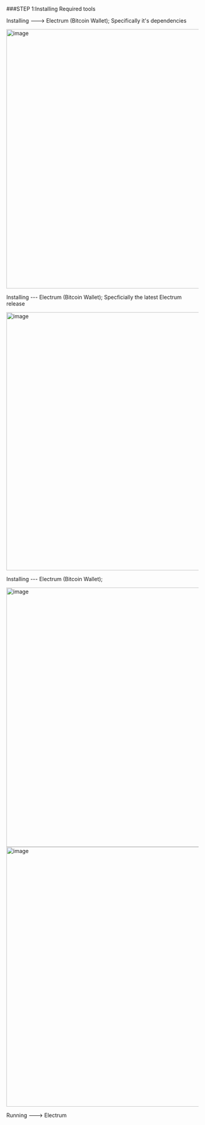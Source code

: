 ###STEP 1:Installing Required tools 


Installing ---> Electrum (Bitcoin Wallet); Specifically it's dependencies 

<img width="679" alt="image" src="https://github.com/user-attachments/assets/06541f47-463f-4cf6-b020-11c9f59bcae4" />

Installing --- Electrum (Bitcoin Wallet); Specficially the latest Electrum release

<img width="676" alt="image" src="https://github.com/user-attachments/assets/ca95386a-f1c8-46ec-b6dc-fdf89aab95cc" />

Installing --- Electrum (Bitcoin Wallet); 

<img width="679" alt="image" src="https://github.com/user-attachments/assets/2cc89105-aff1-4308-b43e-6325cb4c6c5a" />
<img width="680" alt="image" src="https://github.com/user-attachments/assets/f7c427f7-fb0d-40ca-b937-e5baeba7952b" />

Running ---> Electrum 

